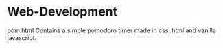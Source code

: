 # Web-Development
pom.html
Contains a simple pomodoro timer made in css, html and vanilla javascript.
